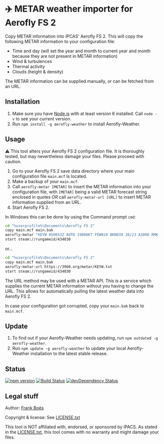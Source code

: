 ✈️ METAR weather importer for Aerofly FS 2
===========================================

Copy METAR information into IPCAS' Aerofly FS 2. This will copy the following METAR information to your configuration file:

* Time and day (will set the year and month to current year and month because they are not present in METAR information)
* Wind & turbulences
* Thermal activity
* Clouds (height & density)

The METAR information can be supplied manually, or can be fetched from an URL.

Installation
------------

1. Make sure you have [Node.js](https://nodejs.org/) with at least version 6 installed. Call `node -v` to see your current version.
1. Run `npm install -g aerofly-weather` to install Aerofly-Weather.

Usage
-----

⚠️ This tool alters your Aerofly FS 2 configuration file. It is thoroughly tested, but may nevertheless damage your files. Please proceed with caution.

1. Go to your Aerofly FS 2 save data directory where your main configuration file `main.mcf` is located.
1. Make a backup of your `main.mcf`.
1. Call `aerofly-metar [METAR]` to insert the METAR information into your configuration file, with `[METAR]` being a valid METAR forecast string enclosed in quotes _OR_ call `aerofly-metar-url [URL]` to insert METAR information supplied from an URL. 
1. Start Aerofly FS 2.

In Windows this can be done by using the Command prompt `cmd`:

```bash
cd "%userprofile%\Documents\Aerofly FS 2"
copy main.mcf main.bak
aerofly-metar "KEYW 050653Z AUTO 19006KT FEW024 BKN039 26/23 A3000 RMK AO2 LTG DSNT W SLP159 T02610228"
start steam://rungameid/434030
```

or…

```bash
cd "%userprofile%\Documents\Aerofly FS 2"
copy main.mcf main.bak
aerofly-metar-url https://3960.org/metar/KEYW.txt
start steam://rungameid/434030
```

The URL method may be used with a METAR API. This is a service which supplies the current METAR information without you having to change the URL. This allows for automatically pulling the latest weather data into Aerofly FS 2.

In case your configuration got corrupted, copy your `main.bak` back to `main.mcf`.

Update
------

1. To find out if your Aerofly-Weather needs updating, run `npm outdated -g aerofly-weather`.
2. Run `npm update -g aerofly-weather` to update your local Aerofly-Weather installation to the latest stable release.

Status
-------

[![npm version](https://badge.fury.io/js/aerofly-weather.svg)](https://badge.fury.io/js/aerofly-weather)
[![Build Status](https://travis-ci.org/fboes/aerofly-weather.svg?branch=master)](https://travis-ci.org/fboes/aerofly-weather)
[![devDependency Status](https://david-dm.org/fboes/aerofly-weather/dev-status.svg)](https://david-dm.org/fboes/aerofly-weather?type=dev)

Legal stuff
-----------

Author: [Frank Boës](http://3960.org)

Copyright & license: See [LICENSE.txt](LICENSE.txt)

This tool is NOT affiliated with, endorsed, or sponsored by IPACS. As stated in the [LICENSE.txt](LICENSE.txt), this tool comes with no warranty and might damage your files.
